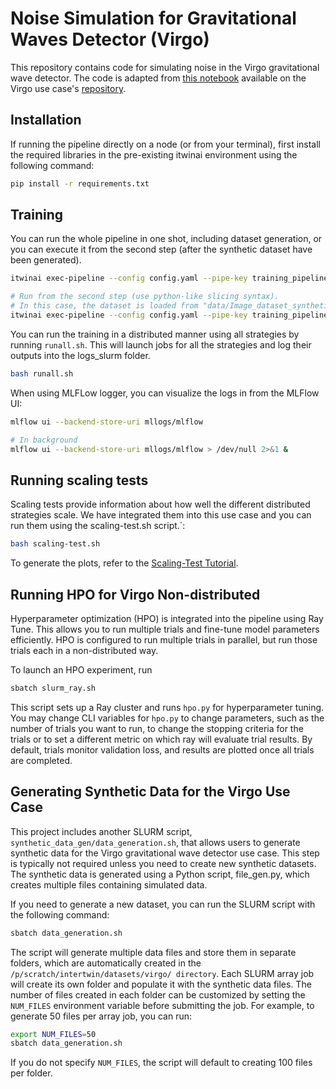 # Noise Simulation for Gravitational Waves Detector (Virgo)

This repository contains code for simulating noise in the Virgo gravitational wave detector. The code is adapted from
[this notebook](https://github.com/interTwin-eu/DT-Virgo-notebooks/blob/main/WP_4_4/interTwin_wp_4.4_synthetic_data.ipynb)
available on the Virgo use case's [repository](https://github.com/interTwin-eu/DT-Virgo-notebooks).

## Installation

If running the pipeline directly on a node (or from your terminal),
first install the required libraries in the pre-existing itwinai environment using the following command:

```bash
pip install -r requirements.txt
```

## Training

You can run the whole pipeline in one shot, including dataset generation, or you can
execute it from the second step (after the synthetic dataset have been generated).

```bash
itwinai exec-pipeline --config config.yaml --pipe-key training_pipeline

# Run from the second step (use python-like slicing syntax).
# In this case, the dataset is loaded from "data/Image_dataset_synthetic_64x64.pkl"
itwinai exec-pipeline --config config.yaml --pipe-key training_pipeline --steps 1:
```

You can run the training in a distributed manner using all strategies by running `runall.sh`.
This will launch jobs for all the strategies and log their outputs into the logs_slurm folder.

```bash
bash runall.sh
```

When using MLFLow logger, you can visualize the logs in from the MLFlow UI:

```bash
mlflow ui --backend-store-uri mllogs/mlflow

# In background 
mlflow ui --backend-store-uri mllogs/mlflow > /dev/null 2>&1 &
```

## Running scaling tests

Scaling tests provide information about how well the different distributed strategies scale.
We have integrated them into this use case and you can run them using the scaling-test.sh script.´:

```bash
bash scaling-test.sh
```

To generate the plots, refer to the [Scaling-Test Tutorial](https://github.com/interTwin-eu/itwinai/tree/main/tutorials/distributed-ml/torch-scaling-test#analyze-results).

## Running HPO for Virgo Non-distributed

Hyperparameter optimization (HPO) is integrated into the pipeline using Ray Tune.
This allows you to run multiple trials and fine-tune model parameters efficiently.
HPO is configured to run multiple trials in parallel, but run those trials each in a non-distributed way.

To launch an HPO experiment, run

```bash
sbatch slurm_ray.sh
```

This script sets up a Ray cluster and runs `hpo.py` for hyperparameter tuning.
You may change CLI variables for `hpo.py` to change parameters,
such as the number of trials you want to run, to change the stopping criteria for the trials or to set a different metric on which ray will evaluate trial results.
By default, trials monitor validation loss, and results are plotted once all trials are completed.

## Generating Synthetic Data for the Virgo Use Case

This project includes another SLURM script, `synthetic_data_gen/data_generation.sh`, that allows users to generate synthetic data for the Virgo gravitational wave detector use case.
This step is typically not required unless you need to create new synthetic datasets.
The synthetic data is generated using a Python script, file_gen.py, which creates multiple files containing simulated data.

If you need to generate a new dataset, you can run the SLURM script with the following command:

```bash
sbatch data_generation.sh
```

The script will generate multiple data files and store them in separate folders, which are automatically created in the
`/p/scratch/intertwin/datasets/virgo/ directory`.
Each SLURM array job will create its own folder and populate it with the synthetic data files.
The number of files created in each folder can be customized by setting the `NUM_FILES` environment variable before submitting the job.
For example, to generate 50 files per array job, you can run:

```bash
export NUM_FILES=50
sbatch data_generation.sh
```

If you do not specify `NUM_FILES`, the script will default to creating 100 files per folder.
